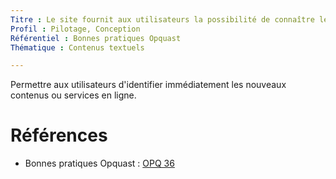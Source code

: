 ```yaml
---
Titre : Le site fournit aux utilisateurs la possibilité de connaître les nouveaux contenus ou services.
Profil : Pilotage, Conception
Référentiel : Bonnes pratiques Opquast
Thématique : Contenus textuels

---
```


Permettre aux utilisateurs d'identifier immédiatement les nouveaux contenus ou services en ligne.

# Références

* Bonnes pratiques Opquast : [OPQ 36](https://checklists.opquast.com/fr/qualiteweb/le-site-fournit-aux-utilisateurs-la-possibilite-de-connaitre-les-nouveaux-contenus-ou-services)
